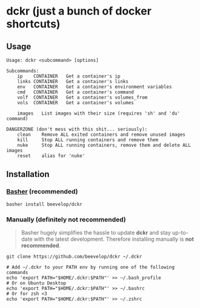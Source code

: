 # dckr (just a bunch of docker shortcuts)

## Usage

```
Usage: dckr <subcommand> [options]

Subcommands:
    ip    CONTAINER   Get a container's ip
    links CONTAINER   Get a container's links
    env   CONTAINER   Get a container's environment variables
    cmd   CONTAINER   Get a container's command
    volf  CONTAINER   Get a container's volumes_from
    vols  CONTAINER   Get a container's volumes

    images   List images with their size (requires 'sh' and 'du' command)

DANGERZONE (don't mess with this shit... seriously):
    clean    Remove ALL exited containers and remove unused images
    kill     Stop ALL running containers and remove them
    nuke     Stop ALL running containers, remove them and delete ALL images
    reset    alias for 'nuke'
```

## Installation

### [Basher](https://github.com/basherpm/basher) (recommended)
```
basher install beevelop/dckr
```

### Manually (definitely not recommended)
> Basher hugely simplifies the hassle to update **dckr** and stay up-to-date with the latest development. Therefore installing manually is **not recommended**. 

```
git clone https://github.com/beevelop/dckr ~/.dckr

# Add ~/.dckr to your PATH env by running one of the following commands
echo 'export PATH="$HOME/.dckr:$PATH"' >> ~/.bash_profile
# Or on Ubuntu Desktop
echo 'export PATH="$HOME/.dckr:$PATH"' >> ~/.bashrc
# Or for zsh <3
echo 'export PATH="$HOME/.dckr:$PATH"' >> ~/.zshrc
```
